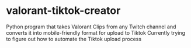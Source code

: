 # valorant-tiktok-creator
Python program that takes Valorant Clips from any Twitch channel and converts it into mobile-friendly format for upload to Tiktok
Currently trying to figure out how to automate the Tiktok upload process
